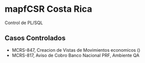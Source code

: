 # mapfCSR Costa Rica
Control de PL/SQL 

## Casos Controlados
* MCRS-847, Creacion de Vistas de Movimientos economicos ()
* MCRS-817, Aviso de Cobro Banco Nacional PRF, Ambiente QA